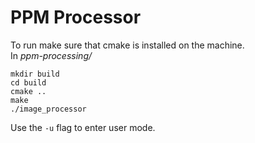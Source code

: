# PPM Processor

To run make sure that cmake is installed on the machine.
</br>
In _ppm-processing/_
```
mkdir build
cd build
cmake ..
make
./image_processor
```

Use the `-u` flag to enter user mode.